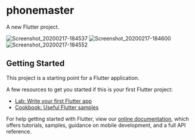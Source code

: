 # phonemaster

A new Flutter project.

![Screenshot_20200217-184537](https://user-images.githubusercontent.com/43111810/75123049-5772fb80-56a4-11ea-8c86-f4a70a5cc673.png)
![Screenshot_20200217-184600](https://user-images.githubusercontent.com/43111810/75123051-58a42880-56a4-11ea-95a9-d783ff7a65d0.png)
![Screenshot_20200217-184552](https://user-images.githubusercontent.com/43111810/75123052-58a42880-56a4-11ea-99a8-1cc72de048f4.png)


## Getting Started

This project is a starting point for a Flutter application.

A few resources to get you started if this is your first Flutter project:

- [Lab: Write your first Flutter app](https://flutter.dev/docs/get-started/codelab)
- [Cookbook: Useful Flutter samples](https://flutter.dev/docs/cookbook)

For help getting started with Flutter, view our
[online documentation](https://flutter.dev/docs), which offers tutorials,
samples, guidance on mobile development, and a full API reference.
